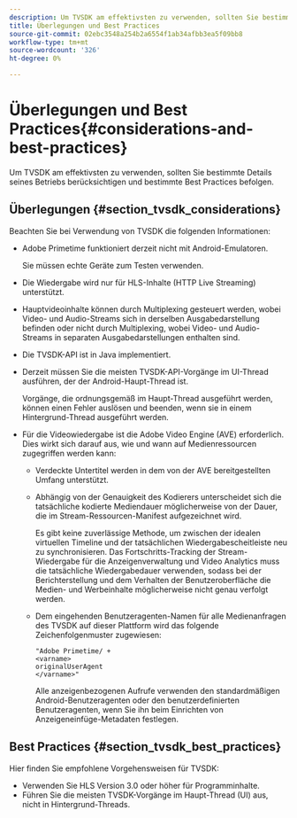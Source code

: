 ```yaml
---
description: Um TVSDK am effektivsten zu verwenden, sollten Sie bestimmte Details seines Betriebs berücksichtigen und bestimmte Best Practices befolgen.
title: Überlegungen und Best Practices
source-git-commit: 02ebc3548a254b2a6554f1ab34afbb3ea5f09bb8
workflow-type: tm+mt
source-wordcount: '326'
ht-degree: 0%

---
```


# Überlegungen und Best Practices{#considerations-and-best-practices}

Um TVSDK am effektivsten zu verwenden, sollten Sie bestimmte Details seines Betriebs berücksichtigen und bestimmte Best Practices befolgen.

## Überlegungen {#section_tvsdk_considerations}

Beachten Sie bei Verwendung von TVSDK die folgenden Informationen:

* Adobe Primetime funktioniert derzeit nicht mit Android-Emulatoren.

  Sie müssen echte Geräte zum Testen verwenden.
* Die Wiedergabe wird nur für HLS-Inhalte (HTTP Live Streaming) unterstützt.
* Hauptvideoinhalte können durch Multiplexing gesteuert werden, wobei Video- und Audio-Streams sich in derselben Ausgabedarstellung befinden oder nicht durch Multiplexing, wobei Video- und Audio-Streams in separaten Ausgabedarstellungen enthalten sind.
* Die TVSDK-API ist in Java implementiert.
* Derzeit müssen Sie die meisten TVSDK-API-Vorgänge im UI-Thread ausführen, der der Android-Haupt-Thread ist.

  Vorgänge, die ordnungsgemäß im Haupt-Thread ausgeführt werden, können einen Fehler auslösen und beenden, wenn sie in einem Hintergrund-Thread ausgeführt werden.
* Für die Videowiedergabe ist die Adobe Video Engine (AVE) erforderlich. Dies wirkt sich darauf aus, wie und wann auf Medienressourcen zugegriffen werden kann:

   * Verdeckte Untertitel werden in dem von der AVE bereitgestellten Umfang unterstützt.
   * Abhängig von der Genauigkeit des Kodierers unterscheidet sich die tatsächliche kodierte Mediendauer möglicherweise von der Dauer, die im Stream-Ressourcen-Manifest aufgezeichnet wird.

     Es gibt keine zuverlässige Methode, um zwischen der idealen virtuellen Timeline und der tatsächlichen Wiedergabescheitleiste neu zu synchronisieren. Das Fortschritts-Tracking der Stream-Wiedergabe für die Anzeigenverwaltung und Video Analytics muss die tatsächliche Wiedergabedauer verwenden, sodass bei der Berichterstellung und dem Verhalten der Benutzeroberfläche die Medien- und Werbeinhalte möglicherweise nicht genau verfolgt werden.
   * Dem eingehenden Benutzeragenten-Namen für alle Medienanfragen des TVSDK auf dieser Plattform wird das folgende Zeichenfolgenmuster zugewiesen:

     ```
     "Adobe Primetime/ + 
     <varname>
     originalUserAgent
     </varname>" 
     ```

     Alle anzeigenbezogenen Aufrufe verwenden den standardmäßigen Android-Benutzeragenten oder den benutzerdefinierten Benutzeragenten, wenn Sie ihn beim Einrichten von Anzeigeneinfüge-Metadaten festlegen.

## Best Practices {#section_tvsdk_best_practices}

Hier finden Sie empfohlene Vorgehensweisen für TVSDK:

* Verwenden Sie HLS Version 3.0 oder höher für Programminhalte.
* Führen Sie die meisten TVSDK-Vorgänge im Haupt-Thread (UI) aus, nicht in Hintergrund-Threads.
